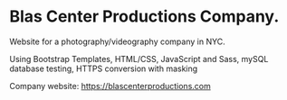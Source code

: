 # Blas Center Productions Company. 

Website for a photography/videography company in NYC.

Using Bootstrap Templates, HTML/CSS, JavaScript and Sass, mySQL database testing, HTTPS conversion with masking

Company website: https://blascenterproductions.com

<img scr= "http://g.recordit.co/m1N80xSkhz.gif" width="300">
